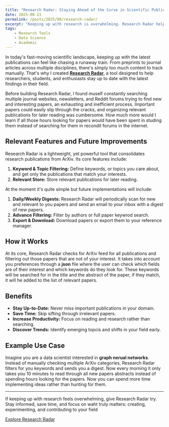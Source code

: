 ```yaml
---
title: "Research Radar: Staying Ahead of the Curve in Scientific Publications"
date: 2025-08-21
permalink: /posts/2025/08/research-radar/
excerpt: "Keeping up with research is overwhelming. Research Radar helps you track the latest publications and insights effortlessly."
tags:
    - Research Tools
    - Data Science
    - Academic
---
```


In today's fast-moving scientific landscape, keeping up with the latest publications can feel like chasing a runaway train. From preprints to journal articles across multiple disciplines, there's simply too much content to track manually. That's why I created [**Research Radar**](https://github.com/josep-audenis/research-radar), a tool designed to help researchers, students, and enthusiasts stay up to date with the latest findings in their field.

Before building Research Radar, I found muself constantly searching multiple journal websites, newsletters, and Reddit forums trying to find new and interesting papers, an exhausting and inefficient process. Important papers could easily slip through the cracks, and organizing relevant publications for later reading was cumbersome. How much more would I learn if all those hours looking for papers would have been spent in studing them instead of searching for them in recondit forums in the internet.

## Relevant Features and Future Improvements

Research Radar is a lightweight, yet powerful tool that consolidates research publications from ArXiv. Its core features include:

1. **Keyword & Topic Filtering:** Define keywords, or topics you care about, and get only the publications that match your interests.
2. **Relevant Store:** Store relevant publications for later reading.

At the moment it's quite simple but future implementations will include:

1. **Daily/Weekly Digests:** Research Radar will periodically scan for new and relevant to you papers and send an email to your inbox with a digest of new papers.
2. **Advance Filtering:** Filter by authors or full paper keywrod search.
3. **Export & Download:** Download papers or export them to your reference manager.

## How it Works

At its core, Research Radar checks for ArXiv feed for all publications and filtering out those papers that are not of your interest. It takes into account you preferences through a **json** file where the user can check which fields are of their interest and which keywords do they look for. These keywords will be searched for in the title and the abstract of the paper, if they match, it will he added to the list of relevant papers.

## Benefits

- **Stay Up-to-Date:** Never miss important publications in your domain.
- **Save Time:** Skip sifting through irrelevant papers.
- **Increase Productivity:** Focus on reading and research rather than searching.
- **Discover Trends:** Identify emerging topcis and shifts in your field early.

## Example Use Case

Imagine you are a data scientist interested in **graph nerual networks**. Instead of manually checking multiple ArXiv categories, Research Radar filters for you keywords and sends you a digest. Now every morning it only takes you 10 minutes to read through all new papers abstracts instead of spending hours looking for the papers. Now you can spend more time implementing ideas rather than hunting for them.

---

If keeping up with research feels overwhelming, give Research Radar try. Stay informed, save time, and focus on waht truly matters: creating, experimenting, and contributing to your field

[Explore Research Radar](https://github.com/josep-audenis/research-radar)